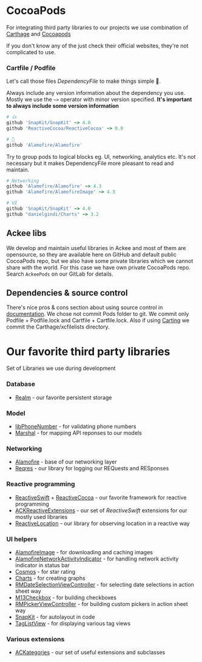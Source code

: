 # CocoaPods

For integrating third party libraries to our projects we use combination of [Carthage](https://github.com/Carthage/Carthage) and [Cocoapods](https://cocoapods.org)

If you don't know any of the just check their official websites, they're not complicated to use.

### Cartfile / Podfile

Let's call those files _DependencyFile_ to make things simple 🙂.

Always include any version information about the dependency you use. Mostly we use the `~>` operator with minor version specified. **It's important to always include some version information**

```ruby
# 👍
github 'SnapKit/SnapKit' ~> 4.0
github 'ReactiveCocoa/ReactiveCocoa' ~> 8.0

# 💩
github 'Alamofire/Alamofire'
```

Try to group pods to logical blocks eg. UI, networking, analytics etc. It's not necessary but it makes DependencyFile more pleasant to read and maintain.

```ruby
# Networking
github 'Alamofire/Alamofire' ~> 4.3
github 'Alamofire/AlamofireImage' ~> 4.3

# UI
github 'SnapKit/SnapKit' ~> 4.0
github "danielgindi/Charts" ~> 3.2
```

## Ackee libs
We develop and maintain useful libraries in Ackee and most of them are opensource, so they are available here on GitHub and default public CocoaPods repo, but we also have some private libraries which we cannot share with the world. For this case we have own private CocoaPods repo. Search `AckeePods` on our GitLab for details.

## Dependencies & source control
There's nice pros & cons section about using source control in [documentation](https://guides.cocoapods.org/using/using-cocoapods.html). We chose not commit Pods folder to git. We commit only Podfile + Podfile.lock and Cartfile + Cartfile.lock. Also if using [Carting](https://github.com/artemnovichkov/Carting) we commit the Carthage/xcfilelists directory.

# Our favorite third party libraries
Set of Libraries we use during development

### Database

- [Realm](https://realm.io) - our favorite persistent storage

### Model
- [libPhoneNumber](https://github.com/iziz/libPhoneNumber-iOS) - for validating phone numbers
- [Marshal](https://github.com/utahiosmac/Marshal) - for mapping API reponses to our models

### Networking

- [Alamofire](https://github.com/Alamofire/Alamofire) - base of our networking layer
- [Reqres](https://github.com/AckeeCZ/Reqres) - our library for logging our REQuests and RESponses

### Reactive programming

- [ReactiveSwift](https://github.com/ReactiveCocoa/ReactiveSwift) + [ReactiveCocoa](https://github.com/ReactiveCocoa/ReactiveCocoa) - our favorite framework for reactive programming
- [ACKReactiveExtensions](https://github.com/AckeeCZ/ACKReactiveExtensions) - our set of _ReactiveSwift_ extensions for our mostly used libraries
- [ReactiveLocation](https://github.com/AckeeCZ/ReactiveLocation) - our library for observing location in a reactive way

### UI helpers

- [AlamofireImage](https://github.com/Alamofire/AlamofireImage) - for downloading and caching images
- [AlamofireNetworkActivityIndicator](https://github.com/Alamofire/AlamofireNetworkActivityIndicator) - for handling network activity indicator in status bar
- [Cosmos](https://github.com/evgenyneu/Cosmos) - for star rating
- [Charts](https://github.com/danielgindi/Charts) - for creating graphs
- [RMDateSelectionViewController](https://github.com/CooperRS/RMDateSelectionViewController) - for selecting date selections in action sheet way
- [M13Checkbox](https://github.com/Marxon13/M13Checkbox) - for building checkboxes
- [RMPickerViewController](https://github.com/CooperRS/RMPickerViewController) - for building custom pickers in action sheet way
- [SnapKit](https://github.com/SnapKit/SnapKit) - for autolayout in code
- [TagListView](https://github.com/ElaWorkshop/TagListView) - for displaying various tag views

### Various extensions

- [ACKategories](https://github.com/AckeeCZ/ACKategories) - our set of useful extensions and subclasses